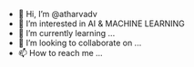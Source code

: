 - 👋 Hi, I’m @atharvadv
- 👀 I’m interested in AI & MACHINE LEARNING 
- 🌱 I’m currently learning ...
- 💞️ I’m looking to collaborate on ...
- 📫 How to reach me ...

<!---
atharvadv is a ✨ special ✨ repository because its `README.md` (this file) appears on your GitHub profile.
You can click the Preview link to take a look at your changes.
--->
